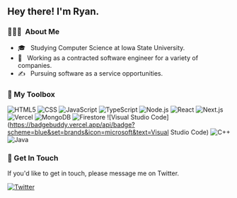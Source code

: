 <h2> Hey there! I'm Ryan.</h2>

<h3> 👨🏻‍💻 &nbsp;About Me </h3>

- 🎓 &nbsp; Studying Computer Science at Iowa State University.
- 💼 &nbsp; Working as a contracted software engineer for a variety of companies.
- ✍️ &nbsp; Pursuing software as a service opportunities.

<h3> 🔧 My Toolbox</h3>

  ![HTML5](https://badgebuddy.vercel.app/api/badge?scheme=blue&set=brands&icon=html5&text=HTML5)
  ![CSS](https://badgebuddy.vercel.app/api/badge?scheme=blue&set=brands&icon=css3&text=CSS3)
  ![JavaScript](https://badgebuddy.vercel.app/api/badge?scheme=blue&set=brands&icon=js&text=JavaScript)
  ![TypeScript](https://badgebuddy.vercel.app/api/badge?scheme=blue&set=solid&icon=typewriter&text=TypeScript)
  ![Node.js](https://badgebuddy.vercel.app/api/badge?scheme=blue&set=brands&icon=node-js&text=Node.js)
  ![React](https://badgebuddy.vercel.app/api/badge?scheme=blue&set=brands&icon=react&text=React)
  ![Next.js](https://badgebuddy.vercel.app/api/badge?scheme=blue&set=solid&icon=triangle&text=Next.js)
  ![Vercel](https://badgebuddy.vercel.app/api/badge?scheme=blue&set=solid&icon=triangle&text=Vercel)
  ![MongoDB](https://badgebuddy.vercel.app/api/badge?scheme=blue&set=solid&icon=database&text=MongoDB)
  ![Firestore](https://badgebuddy.vercel.app/api/badge?scheme=blue&set=solid&icon=fire&text=Firestore)
  ![Visual Studio Code](https://badgebuddy.vercel.app/api/badge?scheme=blue&set=brands&icon=microsoft&text=Visual Studio Code)
  ![C++](https://badgebuddy.vercel.app/api/badge?scheme=blue&set=solid&icon=code&text=C++)
  ![Java](https://badgebuddy.vercel.app/api/badge?scheme=blue&set=brands&icon=java&text=Java)

<h3> 📝 Get In Touch</h3>
If you'd like to get in touch, please message me on Twitter.

  [![Twitter](https://badgebuddy.vercel.app/api/badge?scheme=blue&set=brands&icon=twitter&text=ryanhaticus)](https://www.twitter.com/ryanhaticus)
